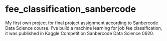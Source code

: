 # fee_classification_sanbercode
My first own project for final project assignment according to Sanbercode Data Science course. I've build a machine learning for job fee classification, it was published in Kaggle Competition Sanbercode Data Science 0620.
